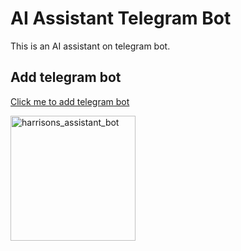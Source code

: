 # AI Assistant Telegram Bot 

This is an AI assistant on telegram bot.

## Add telegram bot
[Click me to add telegram bot](https://t.me/harrisons_assistant_bot) 

<img src="https://i.imgur.com/bwQdGAU.jpeg" alt="harrisons_assistant_bot" width="200">
